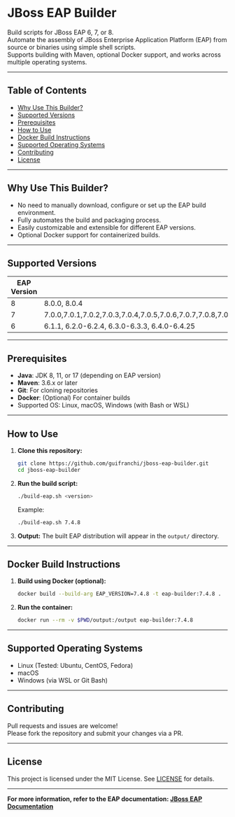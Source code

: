 # JBoss EAP Builder

Build scripts for JBoss EAP 6, 7, or 8.  
Automate the assembly of JBoss Enterprise Application Platform (EAP) from source or binaries using simple shell scripts.  
Supports building with Maven, optional Docker support, and works across multiple operating systems.

---

## Table of Contents

- [Why Use This Builder?](#why-use-this-builder)
- [Supported Versions](#supported-versions)
- [Prerequisites](#prerequisites)
- [How to Use](#how-to-use)
- [Docker Build Instructions](#docker-build-instructions)
- [Supported Operating Systems](#supported-operating-systems)
- [Contributing](#contributing)
- [License](#license)

---

## Why Use This Builder?

- No need to manually download, configure or set up the EAP build environment.
- Fully automates the build and packaging process.
- Easily customizable and extensible for different EAP versions.
- Optional Docker support for containerized builds.

---

## Supported Versions

| EAP Version | Supported Builds                               |
|-------------|-----------------------------------------------|
| 8           | 8.0.0, 8.0.4                                  |
| 7           | 7.0.0,7.0.1,7.0.2,7.0.3,7.0.4,7.0.5,7.0.6,7.0.7,7.0.8,7.0.9,7.1.0,7.1.1,7.1.2,7.1.3,7.1.4,7.2.0,7.2.1,7.2.2,7.2.3,7.2.4,7.2.5,7.2.6,7.2.7,7.2.8,7.2.9,7.3.0,7.3.1,7.3.2,7.3.3,7.3.4,7.3.5,7.3.6,7.3.7,7.3.8,7.3.9,7.3.10,7.4.0,7.4.1,7.4.2,7.4.3,7.4.4,7.4.5,7.4.6,7.4.7,7.4.8,7.4.9,7.4.10,7.4.11,7.4.12,7.4.13,7.4.14,7.4.15,7.4.16,7.4.17,7.4.18,7.4.19,7.4.20,7.4.2 |
| 6           | 6.1.1, 6.2.0-6.2.4, 6.3.0-6.3.3, 6.4.0-6.4.25 |

---

## Prerequisites

- **Java**: JDK 8, 11, or 17 (depending on EAP version)
- **Maven**: 3.6.x or later
- **Git**: For cloning repositories
- **Docker**: (Optional) For container builds
- Supported OS: Linux, macOS, Windows (with Bash or WSL)

---

## How to Use

1. **Clone this repository:**
   ```bash
   git clone https://github.com/guifranchi/jboss-eap-builder.git
   cd jboss-eap-builder
   ```

2. **Run the build script:**
   ```bash
   ./build-eap.sh <version>
   ```
   Example:
   ```bash
   ./build-eap.sh 7.4.8
   ```

3. **Output:**
   The built EAP distribution will appear in the `output/` directory.

---

## Docker Build Instructions

1. **Build using Docker (optional):**
   ```bash
   docker build --build-arg EAP_VERSION=7.4.8 -t eap-builder:7.4.8 .
   ```

2. **Run the container:**
   ```bash
   docker run --rm -v $PWD/output:/output eap-builder:7.4.8
   ```

---

## Supported Operating Systems

- Linux (Tested: Ubuntu, CentOS, Fedora)
- macOS
- Windows (via WSL or Git Bash)

---

## Contributing

Pull requests and issues are welcome!  
Please fork the repository and submit your changes via a PR.

---

## License

This project is licensed under the MIT License. See [LICENSE](LICENSE) for details.

---

**For more information, refer to the EAP documentation: [JBoss EAP Documentation](https://access.redhat.com/documentation/en-us/red_hat_jboss_enterprise_application_platform/)**
